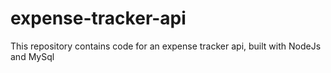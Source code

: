 # expense-tracker-api
This repository contains code for an expense tracker api, built with NodeJs and MySql
